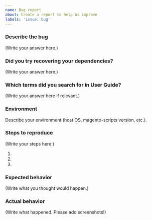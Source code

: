 ```yaml
---
name: Bug report
about: Create a report to help us improve
labels: 'issue: bug'
---
```


<!--
    Please note that your issue will be fixed much faster if you spend about
    half an hour preparing it, including the exact reproduction steps and a demo.

    If you're in a hurry or don't feel confident, it's fine to report bugs with
    less details, but this makes it less likely they'll get fixed soon.

    In either case, please use this template and fill in as many fields below as you can.
-->

### Describe the bug

(Write your answer here.)

### Did you try recovering your dependencies?

<!--
  Your module tree might be corrupted, and that might be causing the issues.
  Let's try to recover it. First, delete these files and folders in your project:

    * node_modules
    * package-lock.json
    * yarn.lock

  Then you need to decide which package manager you prefer to use.
  We support both npm (https://npmjs.com) and yarn (http://yarnpkg.com/).
  However, **they can't be used together in one project** so you need to pick one.

  If you decided to use npm, run this in your project directory:

    npm install -g npm@latest
    npm install

  This should fix your project.

  If you decided to use yarn, update it first (https://yarnpkg.com/en/docs/install).
  Then run in your project directory:

    yarn

  This should fix your project.

  Importantly, **if you decided to use yarn, you should never run `npm install` in the project**.
  For example, yarn users should run `yarn add <library>` instead of `npm install <library>`.
  Otherwise your project will break again.

  Have you done all these steps and still see the issue?
  Please paste the output of `npm --version` and/or `yarn --version` to confirm.
-->

(Write your answer here.)

### Which terms did you search for in User Guide?

(Write your answer here if relevant.)

### Environment

Describe your environment (host OS, magento-scripts version, etc.).

### Steps to reproduce

<!--
  How would you describe your issue to someone who doesn’t know you or your project?
  Try to write a sequence of steps that anybody can repeat to see the issue.
-->

(Write your steps here:)

1.
2.
3.

### Expected behavior

<!--
  How did you expect the tool to behave?
  It’s fine if you’re not sure your understanding is correct.
  Just write down what you thought would happen.
-->

(Write what you thought would happen.)

### Actual behavior

<!--
  Did something go wrong?
  Is something broken, or not behaving as you expected?
  Please attach screenshots if possible! They are extremely helpful for diagnosing issues.
-->

(Write what happened. Please add screenshots!)
